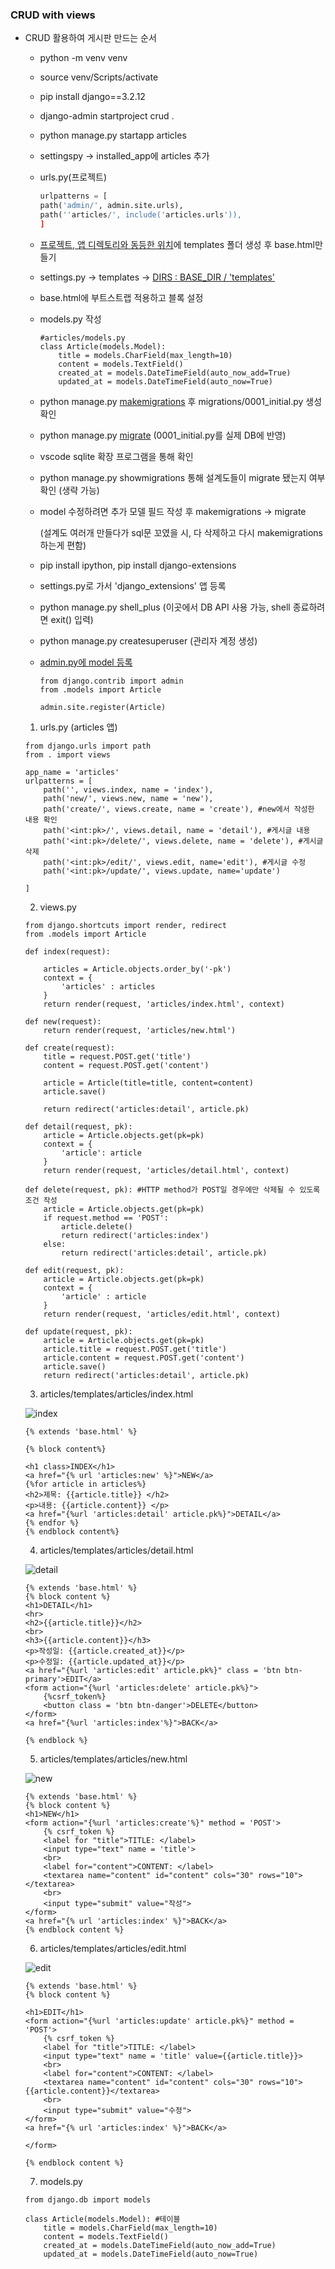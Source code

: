 ### CRUD with views

- CRUD 활용하여 게시판 만드는 순서

  - python -m venv venv

  - source venv/Scripts/activate

  - pip install django==3.2.12

  - django-admin startproject crud .

  - python manage.py startapp articles

  - settingspy -> installed_app에 articles 추가

  - urls.py(프로젝트)

    ```python
    urlpatterns = [
    path('admin/', admin.site.urls),
    path(''articles/', include('articles.urls')),
    ]
    ```

    

  - <u>프로젝트, 앱 디렉토리와 동등한 위치</u>에 templates 폴더 생성 후 base.html만들기

  - settings.py -> templates -> <u>DIRS : BASE_DIR / 'templates'</u>

  - base.html에 부트스트랩 적용하고 블록 설정

  - models.py 작성

    ```
    #articles/models.py
    class Article(models.Model):
    	title = models.CharField(max_length=10) 
    	content = models.TextField()
    	created_at = models.DateTimeField(auto_now_add=True)
        updated_at = models.DateTimeField(auto_now=True)
    ```

  - python manage.py <u>makemigrations</u> 후 migrations/0001_initial.py 생성 확인

  - python manage.py <u>migrate</u> (0001_initial.py를 실제 DB에 반영)

  - vscode sqlite 확장 프로그램을 통해 확인

  - python manage.py showmigrations 통해 설계도들이 migrate 됐는지 여부 확인 (생략 가능)

  - model 수정하려면 추가 모델 필드 작성 후 makemigrations -> migrate

    (설계도 여러개 만들다가 sql문 꼬였을 시, 다 삭제하고 다시 makemigrations하는게 편함)

  - pip install ipython, pip install django-extensions

  - settings.py로 가서 'django_extensions' 앱 등록

  - python manage.py shell_plus (이곳에서 DB API 사용 가능, shell 종료하려면 exit() 입력) 

  - python manage.py createsuperuser (관리자 계정 생성)

  - <u>admin.py에 model 등록</u>

    ```
    from django.contrib import admin
    from .models import Article
    
    admin.site.register(Article)
    ```

    

  1. urls.py (articles 앱)

  ```django
  from django.urls import path
  from . import views
  
  app_name = 'articles'
  urlpatterns = [
      path('', views.index, name = 'index'),
      path('new/', views.new, name = 'new'),
      path('create/', views.create, name = 'create'), #new에서 작성한 내용 확인
      path('<int:pk>/', views.detail, name = 'detail'), #게시글 내용
      path('<int:pk>/delete/', views.delete, name = 'delete'), #게시글 삭제
      path('<int:pk>/edit/', views.edit, name='edit'), #게시글 수정
      path('<int:pk>/update/', views.update, name='update')
      
  ]
  ```

  

  2. views.py

  ```django
  from django.shortcuts import render, redirect
  from .models import Article
  
  def index(request):
  
      articles = Article.objects.order_by('-pk')
      context = {
          'articles' : articles
      }
      return render(request, 'articles/index.html', context)
  
  def new(request):
      return render(request, 'articles/new.html')
  
  def create(request):
      title = request.POST.get('title')
      content = request.POST.get('content')
  
      article = Article(title=title, content=content)
      article.save()
  
      return redirect('articles:detail', article.pk)
  
  def detail(request, pk):
      article = Article.objects.get(pk=pk)
      context = {
          'article': article
      }
      return render(request, 'articles/detail.html', context)
  
  def delete(request, pk): #HTTP method가 POST일 경우에만 삭제될 수 있도록 조건 작성
      article = Article.objects.get(pk=pk)
      if request.method == 'POST':
          article.delete()
          return redirect('articles:index')
      else:
          return redirect('articles:detail', article.pk)
  
  def edit(request, pk):
      article = Article.objects.get(pk=pk)
      context = {
          'article' : article
      }
      return render(request, 'articles/edit.html', context)
  
  def update(request, pk):
      article = Article.objects.get(pk=pk)
      article.title = request.POST.get('title')
      article.content = request.POST.get('content')
      article.save()
      return redirect('articles:detail', article.pk)    
  ```

  

  3. articles/templates/articles/index.html

  ![index](./assets/index.png)

  ```django
  {% extends 'base.html' %}
  
  {% block content%}
  
  <h1 class>INDEX</h1>
  <a href="{% url 'articles:new' %}">NEW</a>
  {%for article in articles%}
  <h2>제목: {{article.title}} </h2>
  <p>내용: {{article.content}} </p>
  <a href="{%url 'articles:detail' article.pk%}">DETAIL</a>
  {% endfor %}
  {% endblock content%}
  ```

  

  4. articles/templates/articles/detail.html

  ![detail](./assets/detail.png)

  ```django
  {% extends 'base.html' %}
  {% block content %}
  <h1>DETAIL</h1>
  <hr>
  <h2>{{article.title}}</h2>
  <br>
  <h3>{{article.content}}</h3>
  <p>작성일: {{article.created_at}}</p>
  <p>수정일: {{article.updated_at}}</p>
  <a href="{%url 'articles:edit' article.pk%}" class = 'btn btn-primary'>EDIT</a>
  <form action="{%url 'articles:delete' article.pk%}">
      {%csrf_token%}
      <button class = 'btn btn-danger'>DELETE</button>
  </form>
  <a href="{%url 'articles:index'%}">BACK</a>
  
  {% endblock %}
  ```

  

  5. articles/templates/articles/new.html

  ![new](./assets/new.png)

  

  ```django
  {% extends 'base.html' %}
  {% block content %}
  <h1>NEW</h1>
  <form action="{%url 'articles:create'%}" method = 'POST'>
      {% csrf_token %}
      <label for "title">TITLE: </label>
      <input type="text" name = 'title'>
      <br>
      <label for="content">CONTENT: </label>
      <textarea name="content" id="content" cols="30" rows="10"></textarea>
      <br>
      <input type="submit" value="작성">
  </form>
  <a href="{% url 'articles:index' %}">BACK</a>
  {% endblock content %}
  ```

  

  6. articles/templates/articles/edit.html

  ![edit](./assets/edit.png)

  ```django
  {% extends 'base.html' %}
  {% block content %}
  
  <h1>EDIT</h1>
  <form action="{%url 'articles:update' article.pk%}" method = 'POST'>
      {% csrf_token %}
      <label for "title">TITLE: </label>
      <input type="text" name = 'title' value={{article.title}}>
      <br>
      <label for="content">CONTENT: </label>
      <textarea name="content" id="content" cols="30" rows="10">{{article.content}}</textarea>
      <br>
      <input type="submit" value="수정">
  </form>
  <a href="{% url 'articles:index' %}">BACK</a>
  
  </form>
  
  {% endblock content %}
  ```

  

  7. models.py

  ```
  from django.db import models
  
  class Article(models.Model): #테이블
      title = models.CharField(max_length=10) 
      content = models.TextField()
      created_at = models.DateTimeField(auto_now_add=True)
      updated_at = models.DateTimeField(auto_now=True)
  ```

  